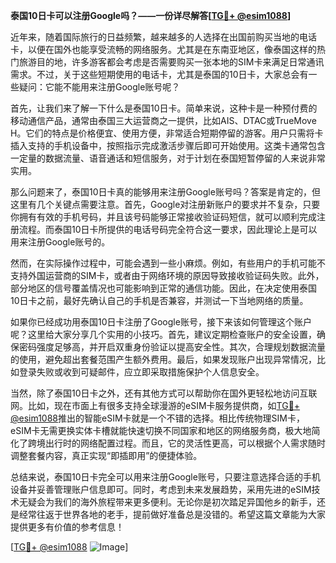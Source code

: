 **泰国10日卡可以注册Google吗？——一份详尽解答[[TG💪+ @esim1088](https://t.me/s/esim1088)]**

近年来，随着国际旅行的日益频繁，越来越多的人选择在出国前购买当地的电话卡，以便在国外也能享受流畅的网络服务。尤其是在东南亚地区，像泰国这样的热门旅游目的地，许多游客都会考虑是否需要购买一张本地的SIM卡来满足日常通讯需求。不过，关于这些短期使用的电话卡，尤其是泰国的10日卡，大家总会有一些疑问：它能不能用来注册Google账号呢？

首先，让我们来了解一下什么是泰国10日卡。简单来说，这种卡是一种预付费的移动通信产品，通常由泰国三大运营商之一提供，比如AIS、DTAC或TrueMove H。它们的特点是价格便宜、使用方便，非常适合短期停留的游客。用户只需将卡插入支持的手机设备中，按照指示完成激活步骤后即可开始使用。这类卡通常包含一定量的数据流量、语音通话和短信服务，对于计划在泰国短暂停留的人来说非常实用。

那么问题来了，泰国10日卡真的能够用来注册Google账号吗？答案是肯定的，但这里有几个关键点需要注意。首先，Google对注册新账户的要求并不复杂，只要你拥有有效的手机号码，并且该号码能够正常接收验证码短信，就可以顺利完成注册流程。而泰国10日卡所提供的电话号码完全符合这一要求，因此理论上是可以用来注册Google账号的。

然而，在实际操作过程中，可能会遇到一些小麻烦。例如，有些用户的手机可能不支持外国运营商的SIM卡，或者由于网络环境的原因导致接收验证码失败。此外，部分地区的信号覆盖情况也可能影响到正常的通信功能。因此，在决定使用泰国10日卡之前，最好先确认自己的手机是否兼容，并测试一下当地网络的质量。

如果你已经成功用泰国10日卡注册了Google账号，接下来该如何管理这个账户呢？这里给大家分享几个实用的小技巧。首先，建议定期检查账户的安全设置，确保密码强度足够高，并开启双重身份验证以提高安全性。其次，合理规划数据流量的使用，避免超出套餐范围产生额外费用。最后，如果发现账户出现异常情况，比如登录失败或收到可疑邮件，应立即采取措施保护个人信息安全。

当然，除了泰国10日卡之外，还有其他方式可以帮助你在国外更轻松地访问互联网。比如，现在市面上有很多支持全球漫游的eSIM卡服务提供商，如[TG💪+ @esim1088](https://t.me/s/esim1088)推出的智能eSIM卡就是一个不错的选择。相比传统物理SIM卡，eSIM卡无需更换实体卡槽就能快速切换不同国家和地区的网络服务商，极大地简化了跨境出行时的网络配置过程。而且，它的灵活性更高，可以根据个人需求随时调整套餐内容，真正实现“即插即用”的便捷体验。

总结来说，泰国10日卡完全可以用来注册Google账号，只要注意选择合适的手机设备并妥善管理账户信息即可。同时，考虑到未来发展趋势，采用先进的eSIM技术无疑会为我们的海外旅程带来更多便利。无论你是初次踏足异国他乡的新手，还是经常往返于世界各地的老手，提前做好准备总是没错的。希望这篇文章能为大家提供更多有价值的参考信息！

[[TG💪+ @esim1088](https://t.me/s/esim1088) ![Image](https://i.postimg.cc/4NQfJmqS/Snipaste-2025-05-13-00-14-12.png)]